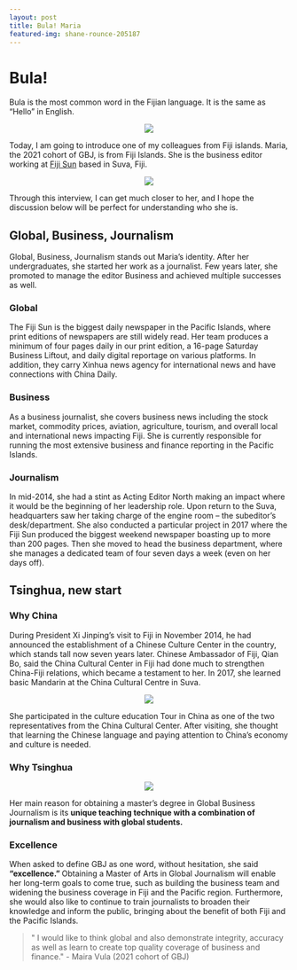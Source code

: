 ```yaml
---
layout: post
title: Bula! Maria
featured-img: shane-rounce-205187
---
```

# Bula!

Bula is the most common word in the Fijian language. It is the same as “Hello” in English.
<p align="center" width="200" height="200"><a href="http://www.southpacificweddings.com.au/wp-content/uploads/2018/12/Bula-Fiji2.jpg"><img src="http://www.southpacificweddings.com.au/wp-content/uploads/2018/12/Bula-Fiji2.jpg" type="image"></a></p>

Today, I am going to introduce one of my colleagues from Fiji islands. Maria, the 2021 cohort of GBJ, is from Fiji Islands. She is the business editor working at [Fiji Sun](https://fijisun.com.fj/) based in Suva, Fiji. 

<p align="center" height="300"><a href="https://www.linkpicture.com/view.php?img=LPic615837697d1681691808356"><img src="https://www.linkpicture.com/q/스크린샷-2021-10-02-오후-6.26.47.png" type="image"></a></p>

Through this interview, I can get much closer to her, and I hope the discussion below will be perfect for understanding who she is.

## Global, Business, Journalism 

Global, Business, Journalism stands out Maria’s identity. After her undergraduates, she started her work as a journalist. Few years later, she promoted to manage the editor Business and achieved multiple successes as well. 

### Global 

The Fiji Sun is the biggest daily newspaper in the Pacific Islands, where print editions of newspapers are still widely read. Her team produces a minimum of four pages daily in our print edition, a 16-page Saturday Business Liftout, and daily digital reportage on various platforms. In addition, they carry Xinhua news agency for international news and have connections with China Daily.

### Business

As a business journalist, she covers business news including the stock market, commodity prices, aviation, agriculture, tourism, and overall local and international news impacting Fiji. She is currently responsible for running the most extensive business and finance reporting in the Pacific Islands. 

### Journalism 

In mid-2014, she had a stint as Acting Editor North making an impact where it would be the beginning of her leadership role. Upon return to the Suva, headquarters saw her taking charge of the engine room – the subeditor’s desk/department. She also conducted a particular project in 2017 where the Fiji Sun produced the biggest weekend newspaper boasting up to more than 200 pages. Then she moved to head the business department, where she manages a dedicated team of four seven days a week (even on her days off).

## Tsinghua, new start 

### Why China

During President Xi Jinping’s visit to Fiji in November 2014, he had announced the establishment of a Chinese Culture Center in the country, which stands tall now seven years later. Chinese Ambassador of Fiji, Qian Bo, said the China Cultural Center in Fiji had done much to strengthen China-Fiji relations, which became a testament to her. In 2017, she learned basic Mandarin at the China Cultural Centre in Suva.

<p align="center"><a href="https://image.freepik.com/free-photo/beautiful-national-state-flags-fiji-china-together-sky-3d-artwork-concept_337817-585.jpg"><img src="https://image.freepik.com/free-photo/beautiful-national-state-flags-fiji-china-together-sky-3d-artwork-concept_337817-585.jpg" type="image"></a></p>

She participated in the culture education Tour in China as one of the two representatives from the China Cultural Center. After visiting, she thought that learning the Chinese language and paying attention to China’s economy and culture is needed.

### Why Tsinghua 

<p align="center"><a href="https://www.tsinghua.edu.cn/en/image/xinjiatihuanjjide02.jpg"><img src="https://www.tsinghua.edu.cn/en/image/xinjiatihuanjjide02.jpg" type="image"></a></p>

Her main reason for obtaining a master’s degree in Global Business Journalism is its <b>unique teaching technique with a combination of journalism and business with global students.</b>

### Excellence 

When asked to define GBJ as one word, without hesitation, she said <b>“excellence.” </b> Obtaining a Master of Arts in Global Journalism will enable her long-term goals to come true, such as building the business team and widening the business coverage in Fiji and the Pacific region. Furthermore, she would also like to continue to train journalists to broaden their knowledge and inform the public, bringing about the benefit of both Fiji and the Pacific Islands.


<Blockquote>
" I would like to think global and also demonstrate integrity, accuracy as well as learn to create top quality coverage of business and finance." 
 - Maira Vula (2021 cohort of GBJ)
</Blockquote>



